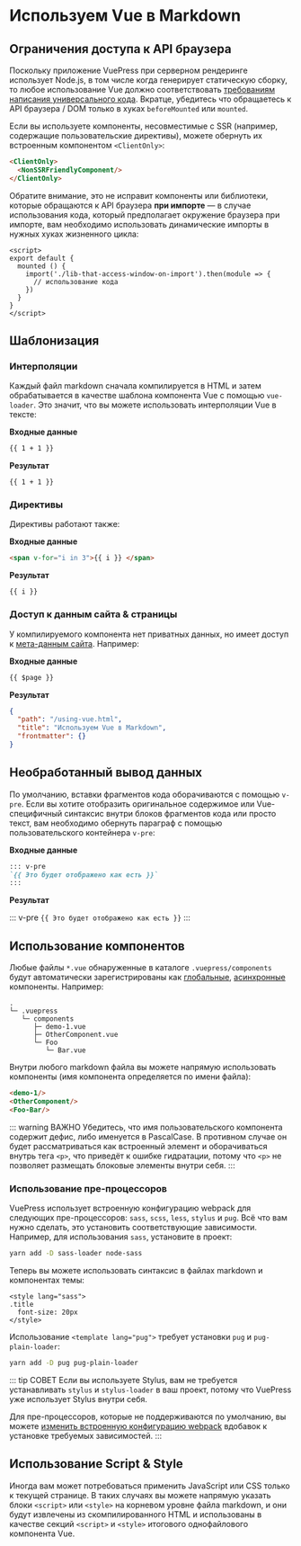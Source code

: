 # Используем Vue в Markdown

## Ограничения доступа к API браузера

Поскольку приложение VuePress при серверном рендеринге использует Node.js, в том числе когда генерирует статическую сборку, то любое использование Vue должно соответствовать [требованиям написания универсального кода](https://ssr.vuejs.org/ru/universal.html). Вкратце, убедитесь что обращаетесь к API браузера / DOM только в хуках `beforeMounted` или `mounted`.

Если вы используете компоненты, несовместимые с SSR (например, содержащие пользовательские директивы), можете обернуть их встроенным компонентом `<ClientOnly>`:

``` md
<ClientOnly>
  <NonSSRFriendlyComponent/>
</ClientOnly>
```

Обратите внимание, это не исправит компоненты или библиотеки, которые обращаются к API браузера **при импорте** — в случае использования кода, который предполагает окружение браузера при импорте, вам необходимо использовать динамические импорты в нужных хуках жизненного цикла:

``` vue
<script>
export default {
  mounted () {
    import('./lib-that-access-window-on-import').then(module => {
      // использование кода
    })
  }
}
</script>
```

## Шаблонизация

### Интерполяции

Каждый файл markdown сначала компилируется в HTML и затем обрабатывается в качестве шаблона компонента Vue с помощью `vue-loader`. Это значит, что вы можете использовать интерполяции Vue в тексте:

**Входные данные**

``` md
{{ 1 + 1 }}
```

**Результат**

<div class="language-text"><pre><code>{{ 1 + 1 }}</code></pre></div>

### Директивы

Директивы работают также:

**Входные данные**

``` md
<span v-for="i in 3">{{ i }} </span>
```

**Результат**

<div class="language-text"><pre><code><span v-for="i in 3">{{ i }} </span></code></pre></div>

### Доступ к данным сайта & страницы

У компилируемого компонента нет приватных данных, но имеет доступ к [мета-данным сайта](./custom-themes.md#мета-данные-сайта-и-страницы). Например:

**Входные данные**

``` md
{{ $page }}
```

**Результат**

``` json
{
  "path": "/using-vue.html",
  "title": "Используем Vue в Markdown",
  "frontmatter": {}
}
```

## Необработанный вывод данных

По умолчанию, вставки фрагментов кода оборачиваются с помощью `v-pre`. Если вы хотите отобразить оригинальное содержимое или Vue-специфичный синтаксис внутри блоков фрагментов кода или просто текст, вам необходимо обернуть параграф с помощью пользовательского контейнера `v-pre`:

**Входные данные**

``` md
::: v-pre
`{{ Это будет отображено как есть }}`
:::
```

**Результат**

::: v-pre
`{{ Это будет отображено как есть }}`
:::

## Использование компонентов

Любые файлы `*.vue` обнаруженные в каталоге `.vuepress/components` будут автоматически зарегистрированы как [глобальные](https://ru.vuejs.org/v2/guide/components-registration.html#Глобальная-регистрация), [асинхронные](https://ru.vuejs.org/v2/guide/components-dynamic-async.html#Асинхронные-компоненты) компоненты. Например:

```
.
└─ .vuepress
   └─ components
      ├─ demo-1.vue
      ├─ OtherComponent.vue
      └─ Foo
         └─ Bar.vue
```

Внутри любого markdown файла вы можете напрямую использовать компоненты (имя компонента определяется по имени файла):

``` md
<demo-1/>
<OtherComponent/>
<Foo-Bar/>
```

<demo-1></demo-1>

<OtherComponent/>

<Foo-Bar/>

::: warning ВАЖНО
Убедитесь, что имя пользовательского компонента содержит дефис, либо именуется в PascalCase. В противном случае он будет рассматриваться как встроенный элемент и оборачиваться внутрь тега `<p>`, что приведёт к ошибке гидратации, потому что `<p>` не позволяет размещать блоковые элементы внутри себя.
:::

### Использование пре-процессоров

VuePress использует встроенную конфигурацию webpack для следующих пре-процессоров: `sass`, `scss`, `less`, `stylus` и `pug`. Всё что вам нужно сделать, это установить соответствующие зависимости. Например, для использования `sass`, установите в проект:
 
``` bash
yarn add -D sass-loader node-sass
```

Теперь вы можете использовать синтаксис в файлах markdown и компонентах темы:

``` vue
<style lang="sass">
.title
  font-size: 20px
</style>
```

Использование `<template lang="pug">` требует установки `pug` и `pug-plain-loader`:

``` bash
yarn add -D pug pug-plain-loader
```

::: tip СОВЕТ
Если вы используете Stylus, вам не требуется устанавливать `stylus` и `stylus-loader` в ваш проект, потому что VuePress уже использует Stylus внутри себя.
  
Для пре-процессоров, которые не поддерживаются по умолчанию, вы можете [изменить встроенную конфигурацию webpack](../config/README.md#configurewebpack) вдобавок к установке требуемых зависимостей.
:::

## Использование Script & Style

Иногда вам может потребоваться применить JavaScript или CSS только к текущей странице. В таких случаях вы можете напрямую указать блоки `<script>` или `<style>` на корневом уровне файла markdown, и они будут извлечены из скомпилированного HTML и использованы в качестве секций `<script>` и `<style>` итогового однофайлового компонента Vue.

<p class="demo" :class="$style.example"></p>

<style module>
.example {
  color: #41b883;
}
</style>

<script>
export default {
  mounted () {
    document.querySelector(`.${this.$style.example}`)
      .textContent = 'Это отображается с помощью инлайнового скрипта и стилизуется инлайновым CSS'
  }
}
</script>
